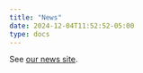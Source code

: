 ```yaml
---
title: "News"
date: 2024-12-04T11:52:52-05:00
type: docs
---
```


<div id="news">
See <a href="https://reprodev.wordpress.com/category/news/">our news site</a>.
</div>

<script defer>
function load_news() {

    news_div = document.getElementById("news");

    var req = new XMLHttpRequest();
    req.onreadystatechange = function() {
        // wait for DONE
        if(req.readyState != 4) {
            return;
        }
        if(req.status == 200) {
            var posts = eval("(" + req.responseText + ")");
            news_div.innerHTML = "";
            var n_items = 0;
            for(var i = 0;i < posts.length;i++) {
                // 103 is News
                if(!posts[i].categories.includes(103)) {
                    continue;
                }
                var a = document.createElement("a");
                a.href = posts[i].link;
                a.target = "_blank";
                a.innerHTML = posts[i].title.rendered;
                var div = document.createElement("div");
                div.appendChild(a)
                var date = new Date(posts[i].date);
                div.appendChild(document.createTextNode(" (" + date.toLocaleDateString() + ")"));
                news_div.appendChild(div);
                n_items++;
                // limit list length
//                if(n_items == 5) {
//                    break;
//                }
            }
        var p = document.createElement("p");
        p.innerHTML = '<a href="https://reprodev.wordpress.com/category/news/" target="_blank">See all news</a>.';
        news_div.appendChild(p);
        }
    }

    req.open("GET", "https://public-api.wordpress.com/wp/v2/sites/reprodev.wordpress.com/posts", true);
    req.send();

    return;

}

load_news();
</script>
